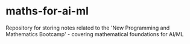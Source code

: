 # maths-for-ai-ml
Repository for storing notes related to the 'New Programming and Mathematics Bootcamp' - covering mathematical foundations for AI/ML
